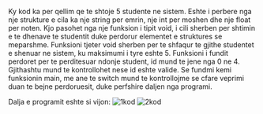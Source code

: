 Ky kod ka per qellim qe te shtoje 5 studente ne sistem. 
Eshte i perbere nga nje strukture e cila ka nje string per emrin, nje int per moshen dhe nje float per noten. 
Kjo pasohet nga nje funksion i tipit void, i cili sherben per shtimin e te dhenave te studentit duke perdorur elementet e struktures se meparshme.
Funksioni tjeter void sherben per te shfaqur te gjithe studentet e shenuar ne sistem, ku maksimumi i tyre eshte 5.
Funksioni i fundit perdoret per te perditesuar ndonje student, id mund te jene nga 0 ne 4. Gjithashtu mund te kontrollohet nese id eshte valide.
Se fundmi kemi funksionin main, me ane te switch mund te kontrollojme se cfare veprimi duan te bejne perdoruesit, duke perfshire daljen nga programi.

Dalja e programit eshte si vijon:
![1kod](https://github.com/user-attachments/assets/798fae1d-79f3-4756-9fbb-10cc59c4f4ae)
![2kod](https://github.com/user-attachments/assets/a6418f54-e8bb-438a-8cf7-1502ef315b97)

